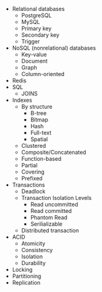 
- Relational databases
  - PostgreSQL
  - MySQL
  - Primary key
  - Secondary key
  - Trigger
- NoSQL (nonrelational) databases
  - Key-value
  - Document
  - Graph
  - Column-oriented
- Redis
- SQL
  - JOINS
- Indexes
  - By structure
    - B-tree
    - Bitmap
    - Hash
    - Full-text
    - Spatial
  - Clustered
  - Composite/Concatenated
  - Function-based
  - Partial
  - Covering
  - Prefixed
- Transactions
  - Deadlock
  - Transaction Isolation Levels
    - Read uncommitted
    - Read committed
    - Phantom Read
    - Serilializable
  - Distributed transaction
- ACID
  - Atomicity
  - Consistency
  - Isolation
  - Durability
 - Locking
 - Partitioning
 - Replication
